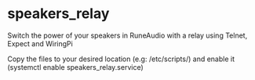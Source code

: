 # speakers_relay
Switch the power of your speakers in RuneAudio with a relay using Telnet, Expect and WiringPi

Copy the files to your desired location (e.g: /etc/scripts/) and enable it (systemctl enable speakers_relay.service)
